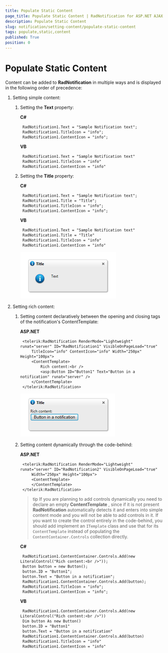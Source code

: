 ```yaml
---
title: Populate Static Content
page_title: Populate Static Content | RadNotification for ASP.NET AJAX Documentation
description: Populate Static Content
slug: notification/setting-content/populate-static-content
tags: populate,static,content
published: True
position: 0
---
```


# Populate Static Content




Content can be added to **RadNotification** in multiple ways and is displayed in the following order of precedence:

1. Setting simple content:
	1. Setting the **Text** property:
		
		__C#__

	        RadNotification1.Text = "Sample Notification text";
	        RadNotification1.TitleIcon = "info";
	        RadNotification1.ContentIcon = "info";

		__VB__

	        RadNotification1.Text = "Sample Notification text"
	        RadNotification1.TitleIcon = "info"
	        RadNotification1.ContentIcon = "info"



	1. Setting the **Title** property:

		__C#__

	        RadNotification1.Text = "Sample Notification text";
	        RadNotification1.Title = "Title";
	        RadNotification1.TitleIcon = "info";
	        RadNotification1.ContentIcon = "info";

		__VB__

	        RadNotification1.Text = "Sample Notification text"
	        RadNotification1.Title = "Title"
	        RadNotification1.TitleIcon = "info"
	        RadNotification1.ContentIcon = "info"
		
		![Title and Text](images/radnotification-title-and-text.png)


1. Setting rich content:

	1. Setting content declaratively between the opening and closing tags of the notification's ContentTemplate:
	
		__ASP.NET__

		    <telerik:RadNotification RenderMode="Lightweight" runat="server" ID="RadNotification1" VisibleOnPageLoad="true"
		        TitleIcon="info" ContentIcon="info" Width="250px" Height="100px">
		        <ContentTemplate>
		            Rich content:<br />
		            <asp:Button ID="Button1" Text="Button in a notification" runat="server" />
		        </ContentTemplate>
		    </telerik:RadNotification>

		![radnotification-rich-content](images/radnotification-rich-content.png)



	1. Setting content dynamically through the code-behind:

		__ASP.NET__

		    <telerik:RadNotification RenderMode="Lightweight" runat="server" ID="RadNotification2" VisibleOnPageLoad="true"
		        Width="250px" Height="100px">
		        <ContentTemplate>
		        </ContentTemplate>
		    </telerik:RadNotification>


		>tip If you are planning to add controls dynamically you need to declare an empty **ContentTemplate** , since if it is not present **RadNotification** automatically detects it and enters into simple content mode and you will not be able to add controls in it. If you want to create the control entirely in the code-behind, you should add implement an `ITemplate` class and use that for its `ContentTemplate` instead of populating the `ContentContainer.Controls` collection directly.

		
		__C#__

	        RadNotification1.ContentContainer.Controls.Add(new LiteralControl("Rich content:<br />"));
	        Button button = new Button();
	        button.ID = "Button1";
	        button.Text = "Button in a notification";
	        RadNotification1.ContentContainer.Controls.Add(button);
	        RadNotification1.TitleIcon = "info";
        	RadNotification1.ContentIcon = "info";

		__VB__

	        RadNotification1.ContentContainer.Controls.Add(new LiteralControl("Rich content:<br />"))
	        Dim button As new Button()
	        button.ID = "Button1"
	        button.Text = "Button in a notification"
	        RadNotification1.ContentContainer.Controls.Add(button)
	        RadNotification1.TitleIcon = "info"
	        RadNotification1.ContentIcon = "info"


